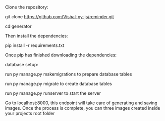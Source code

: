 Clone the repository:

git clone https://github.com/Vishal-py-js/reminder.git

cd generator

Then install the dependencies:

pip install -r requirements.txt

Once pip has finished downloading the dependencies:

database setup:

run py manage.py makemigrations to prepare database tables

run py manage.py migrate to create database tables

run py manage.py runserver to start the server

Go to localhost:8000, this endpoint will take care of generating and saving images.
Once the process is complete, you can three images created inside your projects root folder
